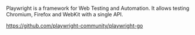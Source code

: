 # 
Playwright is a framework for Web Testing and Automation. It allows testing Chromium, Firefox and WebKit with a single API.

https://github.com/playwright-community/playwright-go
